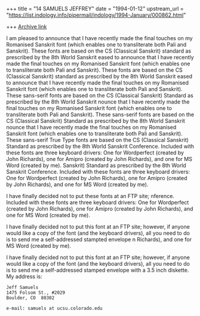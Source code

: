 +++
title = "14 SAMUELS JEFFREY"
date = "1994-01-12"
upstream_url = "https://list.indology.info/pipermail/indology/1994-January/000862.html"

+++
[Archive link](https://list.indology.info/pipermail/indology/1994-January/000862.html)

I am pleased to announce that I have recently made the final touches
on my Romanised Sanskrit font (which enables one to transliterate
both Pali and Sanskrit).  These fonts are based on the CS (Classical
Sanskrit) standard as prescribed by the 8th World Sanskrit
eased to announce that I have recently made the final touches
on my Romanised Sanskrit font (which enables one to transliterate
both Pali and Sanskrit).  These fonts are based on the CS (Classical
Sanskrit) standard as prescribed by the 8th World Sanskrit
eased to announce that I have recently made the final touches
on my Romanised Sanskrit font (which enables one to transliterate
both Pali and Sanskrit).  These sans-serif fonts are based on the CS
(Classical Sanskrit) Standard as prescribed by the 8th World Sanskrit
nounce that I have recently made the final touches
on my Romanised Sanskrit font (which enables one to transliterate
both Pali and Sanskrit).  These sans-serif fonts are based on the CS
(Classical Sanskrit) Standard as prescribed by the 8th World Sanskrit
nounce that I have recently made the final touches
on my Romanised Sanskrit font (which enables one to transliterate
both Pali and Sanskrit).  These sans-serif True Type fonts are based
on the CS (Classical Sanskrit) Standard as prescribed by the 8th
World Sanskrit Conference.  Included with these fonts are three
keyboard drivers: One for Wordperfect (created by John Richards), one
for Amipro (created by John Richards), and one for MS Word (created
by me). 
 Sanskrit) Standard as prescribed by the 8th
World Sanskrit Conference.  Included with these fonts are three
keyboard drivers: One for Wordperfect (created by John Richards), one
for Amipro (created by John Richards), and one for MS Word (created
by me).

I have finally decided not to put these fonts at an FTP site;
nference.  Included with these fonts are three
keyboard drivers: One for Wordperfect (created by John Richards), one
for Amipro (created by John Richards), and one for MS Word (created
by me).

I have finally decided not to put this font at an FTP site; however,
if anyone would like a copy of the font (and the keyboard drivers),
all you need to do is to send me a self-addressed stampted envelope
n Richards), and one for MS Word (created
by me).

I have finally decided not to put this font at an FTP site; however,
if anyone would like a copy of the font (and the keyboard drivers),
all you need to do is to send me a self-addressed stamped envelope
with a 3.5 inch diskette.  My address is:

	Jeff Samuels
	1475 Folsom St., #2029
	Boulder, CO  80302

	e-mail: samuels at ucsu.colorado.edu





